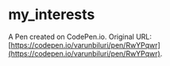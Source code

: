 # my_interests

A Pen created on CodePen.io. Original URL: [https://codepen.io/varunbiluri/pen/RwYPqwr](https://codepen.io/varunbiluri/pen/RwYPqwr).

